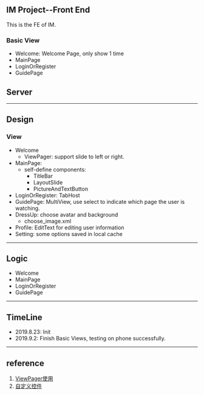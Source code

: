 ## IM Project--Front End

This is the FE of IM.

### Basic View

+ Welcome: Welcome Page, only show 1 time
+ MainPage
+ LoginOrRegister
+ GuidePage

## Server



---

## Design

### View

- Welcome
  - ViewPager: support slide to left or right.
- MainPage:
  -  self-define components: 
     -  TitleBar
     -  LayoutSlide
     -  PictureAndTextButton
- LoginOrRegister: TabHost
- GuidePage: MultiView, use select to indicate which page the user is watching.
- DressUp: choose avatar and background
  - choose_image.xml
- Profile: EditText for editing user information
- Setting: some options saved in local cache

---

## Logic

- Welcome
- MainPage
- LoginOrRegister
- GuidePage

---

## TimeLine

+ 2019.8.23: Init
+ 2019.9.2: Finish Basic Views, testing on phone successfully.

---

## reference

1. [ViewPager使用](<https://www.jianshu.com/p/9faa1fc3f527>)
2. [自定义控件](https://blog.csdn.net/guolin_blog/article/details/17357967)